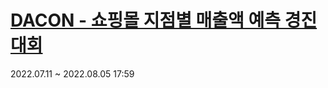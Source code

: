 # [DACON - 쇼핑몰 지점별 매출액 예측 경진대회](https://dacon.io/competitions/official/235942/overview/description)
2022.07.11 ~ 2022.08.05 17:59  
